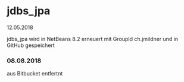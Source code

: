 # jdbs_jpa

12.05.2018

jdbs_jpa wird in NetBeans 8.2 erneuert 
mit GroupId ch.jmildner
und in GitHub gespeichert 



### 08.08.2018
aus Bitbucket entfertnt

